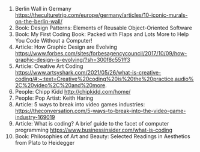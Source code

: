 1. Berlin Wall in Germany https://theculturetrip.com/europe/germany/articles/10-iconic-murals-on-the-berlin-wall/
2. Book: Design Patterns: Elements of Reusable Object-Oriented Software 
3. Book: My First Coding Book: Packed with Flaps and Lots More to Help You Code Without a Computer!
4. Article: How Graphic Design are Evolving https://www.forbes.com/sites/forbesagencycouncil/2017/10/09/how-graphic-design-is-evolving/?sh=300f8c551ff3
5. Article: Creative Art Coding https://www.artsyshark.com/2021/05/26/what-is-creative-coding/#:~:text=Creative%20coding%20is%20the%20practice,audio%2C%20video%2C%20and%20more.
6. People: Chipp Kidd http://chipkidd.com/home/
7. People: Pop Artist: Keith Haring
8. Article: 5 ways to break into video games industries: https://theconversation.com/5-ways-to-break-into-the-video-game-industry-169019
9. Article: What is coding? A brief guide to the facet of computer programming https://www.businessinsider.com/what-is-coding
10. Book: Philosophies of Art and Beauty: Selected Readings in Aesthetics from Plato to Heidegger
